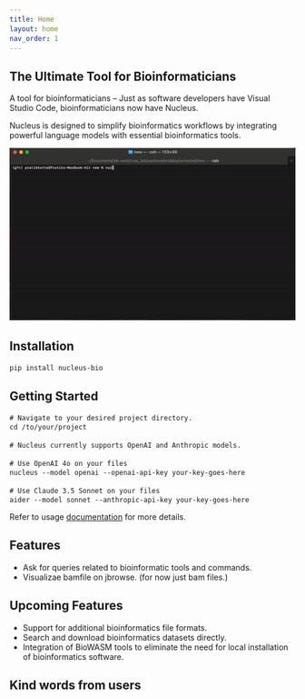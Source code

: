 ```yaml
---
title: Home
layout: home
nav_order: 1
---
```


## The Ultimate Tool for Bioinformaticians

A tool for bioinformaticians – Just as software developers have Visual Studio Code, bioinformaticians now have Nucleus.

Nucleus is designed to simplify bioinformatics workflows by integrating powerful language models with essential bioinformatics tools. 

![Descriptive Alt Text](assets/demo.gif)

## Installation
```
pip install nucleus-bio
```

## Getting Started

```
# Navigate to your desired project directory. 
cd /to/your/project

# Nucleus currently supports OpenAI and Anthropic models.

# Use OpenAI 4o on your files
nucleus --model openai --openai-api-key your-key-goes-here

# Use Claude 3.5 Sonnet on your files
aider --model sonnet --anthropic-api-key your-key-goes-here
```

Refer to usage [documentation](https://pratikkatte.github.io/nucleus-bio/docs/usage) for more details.

## Features
- Ask for queries related to bioinformatic tools and commands. 
- Visualizae bamfile on jbrowse. (for now just bam files.)

## Upcoming Features
- Support for additional bioinformatics file formats.
- Search and download bioinformatics datasets directly.
- Integration of BioWASM tools to eliminate the need for local installation of bioinformatics software.


## Kind words from users


